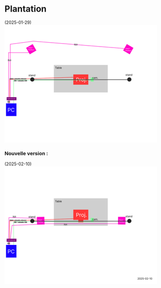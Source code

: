 # Plantation

(2025-01-29)
![plantation de haut](../../Assets/images/plantation_version_021.jpg)

### Nouvelle version :

(2025-02-10)
![plantation 2025-02-10](../../Assets/images/plantation-2025-02-10.jpg)
<!--![grandstudio](grand_studio_cad_instrumentum.png)
![simulation_devant](simulation_devant.png)
![simulation_top](simulation_top.png)-->

<!--
## Référence 

[Plantation](https://tim-montmorency.com/582523-gestion/#/contenus/3_planification/20_plantation/)
-->
